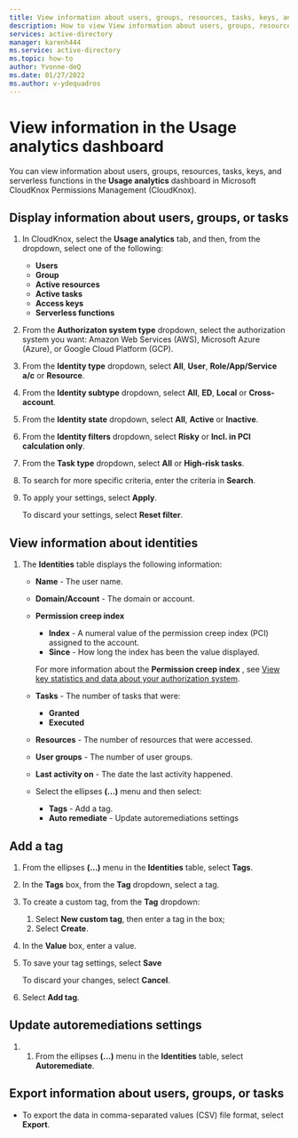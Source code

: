 ```yaml
---
title: View information about users, groups, resources, tasks, keys, and serverless functions in the Usage analytics dashboard in Microsoft CloudKnox Permissions Management 
description: How to view View information about users, groups, resources, tasks, keys, and serverless functions in the Usage analytics dashboard in Microsoft CloudKnox Permissions Management.
services: active-directory
manager: karenh444
ms.service: active-directory
ms.topic: how-to
author: Yvonne-deQ
ms.date: 01/27/2022
ms.author: v-ydequadros
---
```


# View information in the Usage analytics dashboard

You can  view information about users, groups, resources, tasks, keys, and serverless functions in the **Usage analytics** dashboard in Microsoft CloudKnox Permissions Management (CloudKnox). 

## Display information about users, groups, or tasks

1. In CloudKnox, select the **Usage analytics** tab, and then, from the dropdown, select one of the following:

   - **Users**
   - **Group**
   - **Active resources**
   - **Active tasks**
   - **Access keys**
   - **Serverless functions**

1. From the **Authorizaton system type** dropdown, select the authorization system you want: Amazon Web Services (AWS), Microsoft Azure (Azure), or Google Cloud Platform (GCP).
1. From the **Identity type** dropdown, select **All**, **User**, **Role/App/Service a/c** or **Resource**.
1. From the **Identity subtype** dropdown, select **All**, **ED**, **Local** or **Cross-account**. 
1. From the **Identity state** dropdown, select **All**, **Active** or **Inactive**. 
1. From the **Identity filters** dropdown, select **Risky** or **Incl. in PCI calculation only**.
1. From the **Task type** dropdown, select **All** or **High-risk tasks**. 
1. To search for more specific criteria, enter the criteria in **Search**.
1. To apply your settings, select **Apply**.

    To discard your settings, select **Reset filter**.


## View information about identities

1. The **Identities** table displays the following information:

    - **Name** - The user name.
    - **Domain/Account** - The domain or account.
    - **Permission creep index** 

        - **Index** - A numeral value of the permission creep index (PCI) assigned to the account.
        - **Since** - How long the index has been the value displayed.

         For more information about the **Permission creep index** , see [View key statistics and data about your authorization system](cloudknox-ui-dashboard.md).    

    - **Tasks** - The number of tasks that were:
    
        - **Granted**
        - **Executed**

    - **Resources** - The number of resources that were accessed.
    - **User groups** - The number of user groups.
    - **Last activity on** - The date the last activity happened.

     - Select the ellipses **(...)** menu and then select:
         - **Tags** - Add a tag.
         - **Auto remediate** - Update autoremediations settings

## Add a tag

1. From the ellipses **(...)** menu in the **Identities** table, select **Tags**.
1. In the **Tags** box, from the **Tag** dropdown, select a tag.
1. To create a custom tag, from the **Tag** dropdown:

    1. Select **New custom tag**, then enter a tag in the box;
    1. Select **Create**.

1. In the **Value** box, enter a value.
1. To save your tag settings, select **Save**

    To discard your changes, select **Cancel**.
1. Select **Add tag**.

## Update autoremediations settings

1. 1. From the ellipses **(...)** menu in the **Identities** table, select **Autoremediate**.

## Export information about users, groups, or tasks

- To export the data in comma-separated values (CSV) file format, select **Export**.

<!---## Next steps--->


